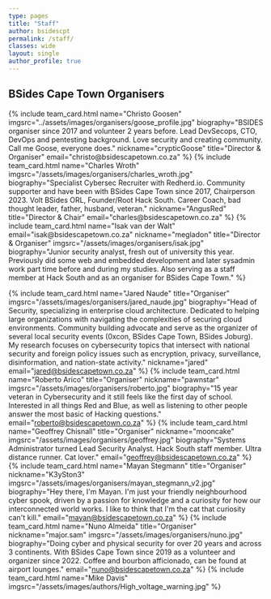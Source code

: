 ```yaml
---
type: pages
title: "Staff"
author: bsidescpt
permalink: /staff/
classes: wide
layout: single
author_profile: true
---
```

<head>
<style>

.wrap{
    display: grid;
    grid-template-columns: repeat(auto-fit, minmax(300px, 1fr));
    grid-gap: 30px;
    max-width: 1000px;
    margin: auto;
    margin-top: 50px;
     
 
}

</style>
</head>

## BSides Cape Town Organisers
<div class="wrap">
{% include team_card.html name="Christo Goosen" imgsrc="../assets/images/organisers/goose_profile.jpg"
biography="BSIDES organiser since 2017 and volunteer 2 years before. Lead DevSecops, CTO, DevOps and pentesting background. Love security and creating community. Call me Goose, everyone does."
nickname="crypticGoose"
title="Director & Organiser"
email="christo@bsidescapetown.co.za"
%}
{% include team_card.html name="Charles Wroth" imgsrc="/assets/images/organisers/charles_wroth.jpg" 
biography="Specialist Cybersec Recruiter with Redherd.io. Community supporter and have been with BSides Cape Town since 2017, Chairperson 2023. Volt BSides ORL, Founder/Root Hack South. Career Coach, bad thought leader, father, husband, veteran." 
nickname="AngusRed"
title="Director & Chair"
email="charles@bsidescapetown.co.za"
%}
{% include team_card.html 
name="Isak van der Walt"
email="isak@bsidescapetown.co.za"
nickname="megladon"
title="Director & Organiser"
imgsrc="/assets/images/organisers/isak.jpg"
biography="Junior security analyst, fresh out of university this year. Previously did some web and embedded development and later sysadmin work part time before and during my studies. Also serving as a staff member at Hack South and as an organiser for BSides Cape Town." %}


{% include team_card.html 
name="Jared Naude" 
title="Organiser"
imgsrc="/assets/images/organisers/jared_naude.jpg" 
biography="Head of Security, specializing in enterprise cloud architecture. Dedicated to helping large organizations with navigating the complexities of securing cloud environments. Community building advocate and serve as the organizer of several local security events (0xcon, BSides Cape Town, BSides Joburg). My research focuses on cybersecurity topics that intersect with national security and foreign policy issues such as encryption, privacy, surveillance, disinformation, and nation-state activity."
nickname="jared"
email="jared@bsidescapetown.co.za"
%}
{% include team_card.html 
name="Roberto Arico" 
title="Organiser"
nickname="pawnstar"
imgsrc="/assets/images/organisers/roberto.jpg" 
biography="15 year veteran in Cybersecurity and it still feels like the first day of school. Interested in all things Red and Blue, as well as listening to other people answer the most basic of Hacking questions."
email="roberto@bsidescapetown.co.za"
%}
{% include team_card.html 
name="Geoffrey Chisnall" 
title="Organiser"
nickname="mooncake"
imgsrc="/assets/images/organisers/geoffrey.jpg" 
biography="Systems Administrator turned Lead Security Analyst. Hack South staff member. Ultra distance runner. Cat lover."
email="geoffrey@bsidescapetown.co.za"
%}
{% include team_card.html 
name="Mayan Stegmann" 
title="Organiser"
nickname="K3ySton3"
imgsrc="/assets/images/organisers/mayan_stegmann_v2.jpg" 
biography="Hey there, I'm Mayan. I'm just your friendly neighbourhood cyber spook, driven by a passion for knowledge and a curiosity for how our interconnected world works. I like to think that I'm the cat that curiosity can't kill."
email="mayan@bsidescapetown.co.za"
%}
{% include team_card.html 
name="Nuno Almeida" 
title="Organiser"
nickname="major.sam"
imgsrc="/assets/images/organisers/nuno.jpg" 
biography="Doing cyber and physical security for over 20 years and across 3 continents. With BSides Cape Town since 2019 as a volunteer and organizer since 2022. Coffee and bourbon afficionado, can be found at airport lounges."
email="nuno@bsidescapetown.co.za"
%}
{% include team_card.html name="Mike Davis" imgsrc="/assets/images/authors/High_voltage_warning.jpg" %}

</div>






















